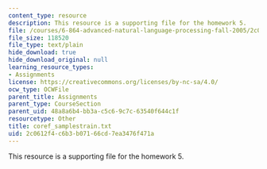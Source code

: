 ```yaml
---
content_type: resource
description: This resource is a supporting file for the homework 5.
file: /courses/6-864-advanced-natural-language-processing-fall-2005/2c0612f4c6b3b07166cd7ea3476f471a_coref_samplestrain.txt
file_size: 118520
file_type: text/plain
hide_download: true
hide_download_original: null
learning_resource_types:
- Assignments
license: https://creativecommons.org/licenses/by-nc-sa/4.0/
ocw_type: OCWFile
parent_title: Assignments
parent_type: CourseSection
parent_uid: 48a8a6b4-bb3a-c5c6-9c7c-63540f644c1f
resourcetype: Other
title: coref_samplestrain.txt
uid: 2c0612f4-c6b3-b071-66cd-7ea3476f471a
---
```

This resource is a supporting file for the homework 5.